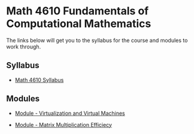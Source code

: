 # Math 4610 Fundamentals of Computational Mathematics

The links below will get you to the syllabus for the course and modules to work through.

## Syllabus

* [Math 4610 Syllabus](./syllabus/syllabus.md)

## Modules

* [Module - Virtualization and Virtual Machines](./modules/module_01/content/content_01.md)
  
* [Module - Matrix Multiplication Efficiecy](./modules/module_02/content/content_02.md)
